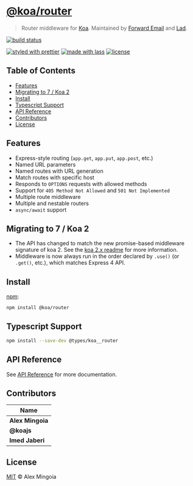 # [@koa/router](https://github.com/koajs/router)

> Router middleware for [Koa](https://github.com/koajs/koa). Maintained by [Forward Email][forward-email] and [Lad][].

[![build status](https://github.com/koajs/router/actions/workflows/ci.yml/badge.svg)](https://github.com/koajs/router/actions/workflows/ci.yml)

<!-- [![code style](https://img.shields.io/badge/code_style-XO-5ed9c7.svg)](https://github.com/sindresorhus/xo) -->

[![styled with prettier](https://img.shields.io/badge/styled_with-prettier-ff69b4.svg)](https://github.com/prettier/prettier)
[![made with lass](https://img.shields.io/badge/made_with-lass-95CC28.svg)](https://lass.js.org)
[![license](https://img.shields.io/github/license/koajs/router.svg)](LICENSE)


## Table of Contents

* [Features](#features)
* [Migrating to 7 / Koa 2](#migrating-to-7--koa-2)
* [Install](#install)
* [Typescript Support](#typescript-support)
* [API Reference](#api-reference)
* [Contributors](#contributors)
* [License](#license)


## Features

* Express-style routing (`app.get`, `app.put`, `app.post`, etc.)
* Named URL parameters
* Named routes with URL generation
* Match routes with specific host
* Responds to `OPTIONS` requests with allowed methods
* Support for `405 Method Not Allowed` and `501 Not Implemented`
* Multiple route middleware
* Multiple and nestable routers
* `async/await` support


## Migrating to 7 / Koa 2

* The API has changed to match the new promise-based middleware
  signature of koa 2. See the [koa 2.x readme](https://github.com/koajs/koa/tree/2.0.0-alpha.3) for more
  information.
* Middleware is now always run in the order declared by `.use()` (or `.get()`,
  etc.), which matches Express 4 API.


## Install

[npm][]:

```sh
npm install @koa/router
```


## Typescript Support

```sh
npm install --save-dev @types/koa__router
```


## API Reference

See [API Reference](./API.md) for more documentation.


## Contributors

| Name             |
| ---------------- |
| **Alex Mingoia** |
| **@koajs**       |
| **Imed Jaberi**  |


## License

[MIT](LICENSE) © Alex Mingoia


##

[forward-email]: https://forwardemail.net

[lad]: https://lad.js.org

[npm]: https://www.npmjs.com
